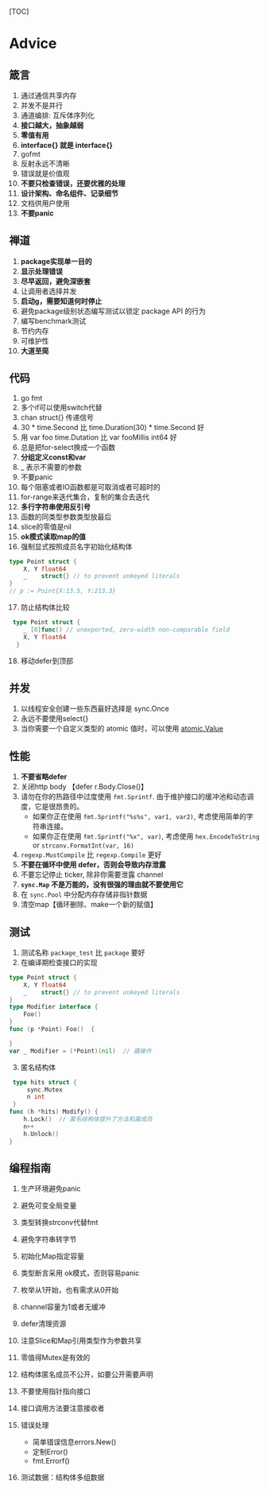 [TOC]

# Advice

## 箴言

1.  通过通信共享内存
2.  并发不是并行
3.  通道编排: 互斥体序列化
4.  **接口越大，抽象越弱**
5.  **零值有用**
6.  **interface{} 就是 interface{}**
7.  gofmt
8.  反射永远不清晰
9.  错误就是价值观
10.  **不要只检查错误，还要优雅的处理**
11.  **设计架构、命名组件、记录细节**
12.  文档供用户使用
13.  **不要panic**

## 禅道

1.  **package实现单一目的**
2.  **显示处理错误**
3.  **尽早返回，避免深嵌套**
4.  让调用者选择并发
5.  **启动g，需要知道何时停止**
6.  避免package级别状态编写测试以锁定 package API 的行为
7.  编写benchmark测试
8.  节约内存
9.  可维护性
10.  **大道至简**

## 代码

1.  go fmt
2.  多个if可以使用switch代替
3.  chan struct{} 传递信号
4.  30 * time.Second 比 time.Duration(30) * time.Second 好
5.  用 var foo time.Dutation 比 var fooMillis int64 好
6.  总是把for-select换成一个函数
7.  **分组定义const和var**
8.  _ 表示不需要的参数
9.  不要panic
10.  每个阻塞或者IO函数都是可取消或者可超时的
11.  for-range来迭代集合，复制的集合去迭代
12.  **多行字符串使用反引号**
13.  函数的同类型参数类型放最后
14.  slice的零值是nil
15.  **ok模式读取map的值**
16.  强制显式按照成员名字初始化结构体

~~~go
type Point struct {
	X, Y float64
	_    struct{} // to prevent unkeyed literals
}
// p := Point{X:13.5, Y:213.3}
~~~

17.  防止结构体比较

~~~go
 type Point struct {
    _ [0]func() // unexported, zero-width non-comparable field
    X, Y float64
  }
~~~

18.  移动defer到顶部

## 并发

1.  以线程安全创建一些东西最好选择是 sync.Once
2.  永远不要使用select{}
3.  当你需要一个自定义类型的 atomic 值时，可以使用 [atomic.Value](https://godoc.org/sync/atomic#Value)

## 性能

1.  **不要省略defer**
2.  关闭http body 【defer r.Body.Close()】
3.  请勿在你的热路径中过度使用 `fmt.Sprintf`. 由于维护接口的缓冲池和动态调度，它是很昂贵的。
    -   如果你正在使用 `fmt.Sprintf("%s%s", var1, var2)`, 考虑使用简单的字符串连接。
    -   如果你正在使用 `fmt.Sprintf("%x", var)`, 考虑使用 `hex.EncodeToString` or `strconv.FormatInt(var, 16)`
4.  `regexp.MustCompile` 比 `regexp.Compile` 更好
5.  **不要在循环中使用 defer，否则会导致内存泄露**
6.  不要忘记停止 ticker, 除非你需要泄露 channel
7.  **`sync.Map` 不是万能的，没有很强的理由就不要使用它**
8.  在 `sync.Pool` 中分配内存存储非指针数据
9.  清空map【循环删除、make一个新的赋值】

## 测试

1.  测试名称 `package_test` 比 `package` 要好
2.  在编译期检查接口的实现

~~~go
type Point struct {
	X, Y float64
	_    struct{} // to prevent unkeyed literals
}
type Modifier interface {
	Foo()
}
func (p *Point) Foo()  {

}
var _ Modifier = (*Point)(nil)  // 骚操作
~~~

3.  匿名结构体

~~~go
 type hits struct {
     sync.Mutex
     n int
 }
func (h *hits) Modify() {
    h.Lock()  // 匿名结构体提升了方法和属成员
    n++
    h.Unlock()
}
~~~



## 编程指南

1.  生产环境避免panic
2.  避免可变全局变量
3.  类型转换strconv代替fmt
4.  避免字符串转字节
5.  初始化Map指定容量
6.  类型断言采用 ok模式，否则容易panic
7.  枚举从1开始，也有需求从0开始
8.  channel容量为1或者无缓冲
9.  defer清理资源
10.  注意Slice和Map引用类型作为参数共享
11.  零值得Mutex是有效的
12.  结构体匿名成员不公开，如要公开需要声明
13.  不要使用指针指向接口
14.  接口调用方法要注意接收者
15.  错误处理
     *   简单错误信息errors.New()
     *   定制Error()
     *   fmt.Errorf()

16.  测试数据：结构体多组数据
